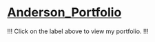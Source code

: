 # [Anderson_Portfolio](https://qiqilust.github.io/github_Portfolio/)
!!! Click on the label above to view my portfolio. !!!
